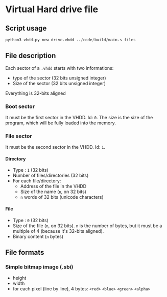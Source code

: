 # Virtual Hard drive file

## Script usage

```python
python3 vhdd.py new drive.vhdd ../code/build/main.s files
```

## File description

Each sector of a `.vhdd` starts with two informations: 
- type of the sector (32 bits unsigned integer)
- Size of the sector (32 bits unsigned integer)

Everything is 32-bits aligned

### Boot sector

It must be the first sector in the VHDD. Id: `0`. The size is the size of the program, which will be fully loaded into the memory.


### File sector

It must be the second sector in the VHDD. Id: `1`.


#### Directory

- Type : `1` (32 bits)
- Number of files/directories (32 bits)
- For each file/directory:
  - Address of the file in the VHDD
  - Size of the name (`n`, on 32 bits)
  - `n` words of 32 bits (unicode characters)

#### File

- Type : `0` (32 bits)
- Size of the file (`n`, on 32 bits). `n` is the number of bytes, but it must be a multiple of 4 (because it's 32-bits aligned).
- Binary content (`n` bytes)


## File formats

### Simple bitmap image (.sbi)

- height
- width
- for each pixel (line by line), 4 bytes: `<red>` `<blue>` `<green>` `<alpha>`
